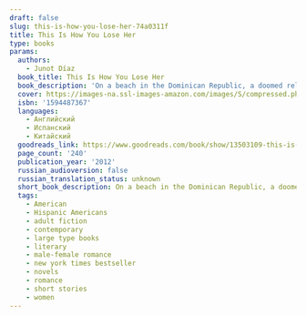```yaml
---
draft: false
slug: this-is-how-you-lose-her-74a0311f
title: This Is How You Lose Her
type: books
params:
  authors:
    - Junot Díaz
  book_title: This Is How You Lose Her
  book_description: 'On a beach in the Dominican Republic, a doomed relationship flounders. In the heat of a hospital laundry room in New Jersey, a woman does her lover’s washing and thinks about his wife. In Boston, a man buys his love child, his only son, a first baseball bat and glove. At the heart of these stories is the irrepressible, irresistible Yunior, a young hardhead whose longing for love is equaled only by his recklessness—and by the extraordinary women he loves and loses: artistic Alma; the aging Miss Lora; Magdalena, who thinks all Dominican men are cheaters; and the love of his life, whose heartbreak ultimately becomes his own.In prose that is endlessly energetic, inventive, tender, and funny, the stories inThis Is How You Lose Herlay bare the infinite longing and inevitable weakness of the human heart. They remind us that passion always triumphs over experience, and that “the half-life of love is forever.”'
  cover: https://images-na.ssl-images-amazon.com/images/S/compressed.photo.goodreads.com/books/1342596676i/13503109.jpg
  isbn: '1594487367'
  languages:
    - Английский
    - Испанский
    - Китайский
  goodreads_link: https://www.goodreads.com/book/show/13503109-this-is-how-you-lose-her
  page_count: '240'
  publication_year: '2012'
  russian_audioversion: false
  russian_translation_status: unknown
  short_book_description: On a beach in the Dominican Republic, a doomed relationship flounders. In the heat of a hospital laundry room in New Jersey, a woman does her lover’s washing and thinks about his wife.
  tags:
    - American
    - Hispanic Americans
    - adult fiction
    - contemporary
    - large type books
    - literary
    - male-female romance
    - new york times bestseller
    - novels
    - romance
    - short stories
    - women
---
```



